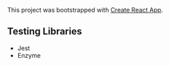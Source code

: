 This project was bootstrapped with [Create React App](https://github.com/facebookincubator/create-react-app).

## Testing Libraries
  - Jest
  - Enzyme
